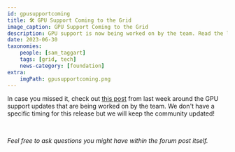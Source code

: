 ```yaml
---
id: gpusupportcoming
title: 🛠 GPU Support Coming to the Grid
image_caption: GPU Support Coming to the Grid
description: GPU support is now being worked on by the team. Read the latest as it pertains to this exciting grid feature!
date: 2023-06-30
taxonomies:
    people: [sam_taggart]
    tags: [grid, tech]
    news-category: [foundation]
extra:
    imgPath: gpusupportcoming.png
---
```


In case you missed it, check out [this post](https://forum.threefold.io/t/gpu-support-updates/3988) from last week around the GPU support updates that are being worked on by the team. We don't have a specific timing for this release but we will keep the community updated!

<br/>

*Feel free to ask questions you might have within the forum post itself.*